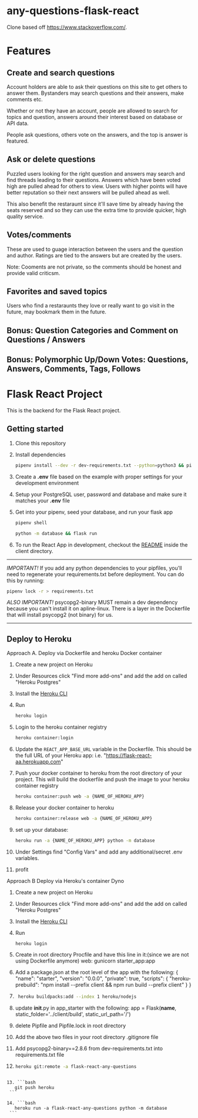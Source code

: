 # any-questions-flask-react
Clone based off https://www.stackoverflow.com/.

# Features
## Create and search questions
Account holders are able to ask their questions on this site to get others to answer them. Bystanders may search questions and their answers, make comments etc.

Whether or not they have an account, people are allowed to search for topics and question, answers around their interest based on database or API data.

People ask questions, others vote on the answers, and the top is answer is featured.

## Ask or delete questions
Puzzled users looking for the right question and answers may search and find threads leading to their questions. Answers which have been voted high are pulled ahead for others to view. Users with higher points will have better reputation so their next answers will be pulled ahead as well.

This also benefit the restaraunt since it'll save time by already having the seats reserved and so they can use the extra time to provide quicker, high quality service.

## Votes/comments
These are used to guage interaction between the users and the question and author. Ratings are tied to the answers but are created by the users.

Note: Cooments are not private, so the comments should be honest and provide valid criticsm.

## Favorites and saved topics
Users who find a restaraunts they love or really want to go visit in the future, may bookmark them in the future.

## Bonus: Question Categories and Comment on Questions / Answers
## Bonus: Polymorphic Up/Down Votes: Questions, Answers, Comments, Tags, Follows


# Flask React Project

This is the backend for the Flask React project.

## Getting started

1. Clone this repository

2. Install dependencies
   ```bash
   pipenv install --dev -r dev-requirements.txt --python=python3 && pipenv install -r requirements.txt
   ```

3. Create a **.env** file based on the example with proper settings for your
   development environment

4. Setup your PostgreSQL user, password and database and make sure it matches your **.env** file

5. Get into your pipenv, seed your database, and run your flask app

   ```bash
   pipenv shell
   ```

   ```bash
   python -m database && flask run
   ```
6. To run the React App in development, checkout the [README](./client/README.md) inside the client directory.




***
*IMPORTANT!*
   If you add any python dependencies to your pipfiles, you'll need to regenerate your requirements.txt before deployment.
   You can do this by running:
   ```bash
   pipenv lock -r > requirements.txt
   ```

*ALSO IMPORTANT!*
   psycopg2-binary MUST remain a dev dependency because you can't install it on apline-linux.
   There is a layer in the Dockerfile that will install psycopg2 (not binary) for us.
***


## Deploy to Heroku
Approach A. Deploy via Dockerfile and heroku Docker container
1. Create a new project on Heroku

2. Under Resources click "Find more add-ons" and add the add on called "Heroku Postgres"

3. Install the [Heroku CLI](https://devcenter.heroku.com/articles/heroku-command-line)

4. Run
   ```bash
   heroku login
   ```
5. Login to the heroku container registry
   ```bash
   heroku container:login
   ```
6. Update the `REACT_APP_BASE_URL` variable in the Dockerfile.
   This should be the full URL of your Heroku app: i.e. "https://flask-react-aa.herokuapp.com"

7. Push your docker container to heroku from the root directory of your project.
   This will build the dockerfile and push the image to your heroku container registry
   ```bash
   heroku container:push web -a {NAME_OF_HEROKU_APP}
   ```
8. Release your docker container to heroku
   ```bash
   heroku container:release web -a {NAME_OF_HEROKU_APP}
   ```
9. set up your database:
   ```bash
   heroku run -a {NAME_OF_HEROKU_APP} python -m database
   ```
10. Under Settings find "Config Vars" and add any additional/secret .env variables.
11. profit

Approach B Deploy via Heroku's container Dyno
1. Create a new project on Heroku

2. Under Resources click "Find more add-ons" and add the add on called "Heroku Postgres"

3. Install the [Heroku CLI](https://devcenter.heroku.com/articles/heroku-command-line)

4. Run
   ```bash
   heroku login
   ```
5. Create in root directory Procfile and have this line in it:(since we are not using Dockerfile anymore)
    web: gunicorn starter_app:app

6. Add a package.json at the root level of the app with the following:
    {
      "name": "starter",
      "version": "0.0.0",
      "private": true,
      "scripts": {
        "heroku-prebuild": "npm install --prefix client && npm run build --prefix client"
      }
    }

7. ```bash
    heroku buildpacks:add --index 1 heroku/nodejs
   ```
8. update __init__.py in app_starter with the following:
    app = Flask(__name__, static_folder='../client/build', static_url_path='/')

9. delete Pipfile and Pipfile.lock in root directory

10. Add the above two files in your root directory .gitignore file

11. Add psycopg2-binary==2.8.6 from dev-requirements.txt into requirements.txt file

12. ```bash
    heroku git:remote -a flask-react-any-questions
   ```

13. ```bash
      git push heroku
    ```

14. ```bash
      heroku run -a flask-react-any-questions python -m database
    ```
